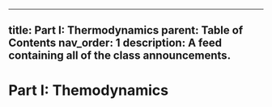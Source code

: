 
---
title: Part I: Thermodynamics
parent: Table of Contents
nav_order: 1
description: A feed containing all of the class announcements.
---

# Part I: Themodynamics
